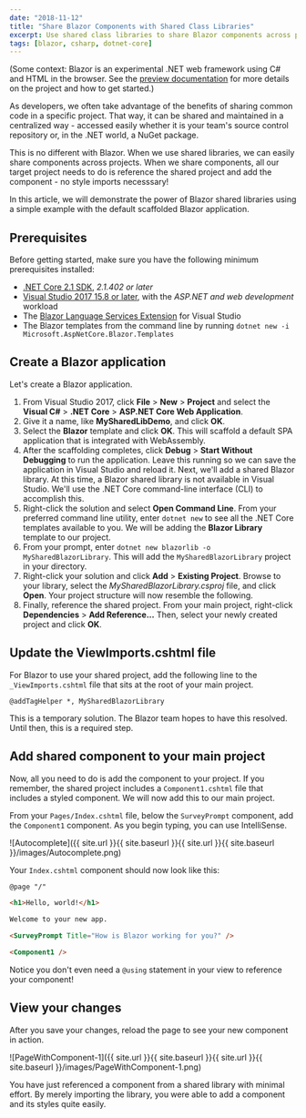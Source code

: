 ```yaml
---
date: "2018-11-12"
title: "Share Blazor Components with Shared Class Libraries"
excerpt: Use shared class libraries to share Blazor components across projects.
tags: [blazor, csharp, dotnet-core]
---
```


(Some context: Blazor is an experimental .NET web framework using C# and HTML in the browser. See the [preview documentation](https://blazor.net/) for more details on the project and how to get started.)

As developers, we often take advantage of the benefits of sharing common code in a specific project. That way, it can be shared and maintained in a centralized way - accessed easily whether it is your team's source control repository or, in the .NET world, a NuGet package.

This is no different with Blazor. When we use shared libraries, we can easily share components across projects. When we share components, all our target project needs to do is reference the shared project and add the component - no style imports necesssary!

In this article, we will demonstrate the power of Blazor shared libraries using a simple example with the default scaffolded Blazor application.

## Prerequisites

Before getting started, make sure you have the following minimum prerequisites installed:

* [.NET Core 2.1 SDK](https://go.microsoft.com/fwlink/?linkid=873092), *2.1.402 or later*
* [Visual Studio 2017 15.8 or later](https://go.microsoft.com/fwlink/?linkid=873093), with the *ASP.NET and web development* workload
* The [Blazor Language Services Extension](https://go.microsoft.com/fwlink/?linkid=870389) for Visual Studio
* The Blazor templates from the command line by running `dotnet new -i Microsoft.AspNetCore.Blazor.Templates`

## Create a Blazor application

Let's create a Blazor application.

1. From Visual Studio 2017, click **File** > **New** > **Project** and select the **Visual C#** > **.NET Core** > **ASP.NET Core Web Application**.
2. Give it a name, like **MySharedLibDemo**, and click **OK**.
3. Select the **Blazor** template and click **OK**. This will scaffold a default SPA application that is integrated with WebAssembly.
4. After the scaffolding completes, click **Debug** > **Start Without Debugging** to run the application. Leave this running so we can save the application in Visual Studio and reload it. Next, we'll add a shared Blazor library. At this time, a Blazor shared library is not available in Visual Studio. We'll use the .NET Core command-line interface (CLI) to accomplish this.
5. Right-click the solution and select **Open Command Line**. From your preferred command line utility, enter `dotnet new` to see all the .NET Core templates available to you. We will be adding the **Blazor Library** template to our project.
6. From your prompt, enter `dotnet new blazorlib -o MySharedBlazorLibrary`. This will add the `MySharedBlazorLibrary` project in your directory.
7. Right-click your solution and click **Add** > **Existing Project**. Browse to your library, select the *MySharedBlazorLibrary.csproj* file, and click **Open**. Your project structure will now resemble the following.
8. Finally, reference the shared project. From your main project, right-click **Dependencies** > **Add Reference...** Then, select your newly created project and click **OK**.

## Update the ViewImports.cshtml file

For Blazor to use your shared project, add the following line to the `_ViewImports.cshtml` file that sits at the root of your main project.

`@addTagHelper *, MySharedBlazorLibrary`

This is a temporary solution. The Blazor team hopes to have this resolved. Until then, this is a required step.

## Add shared component to your main project

Now, all you need to do is add the component to your project. If you remember, the shared project includes a `Component1.cshtml` file that includes a styled component. We will now add this to our main project.

From your `Pages/Index.cshtml` file, below the `SurveyPrompt` component, add the `Component1` component. As you begin typing, you can use IntelliSense.

![Autocomplete]({{ site.url }}{{ site.baseurl }}{{ site.url }}{{ site.baseurl }}/images/Autocomplete.png)

Your `Index.cshtml` component should now look like this:

```html
@page "/"

<h1>Hello, world!</h1>

Welcome to your new app.

<SurveyPrompt Title="How is Blazor working for you?" />

<Component1 />
```

Notice you don't even need a `@using` statement in your view to reference your component!

## View your changes

After you save your changes, reload the page to see your new component in action.

   ![PageWithComponent-1]({{ site.url }}{{ site.baseurl }}{{ site.url }}{{ site.baseurl }}/images/PageWithComponent-1.png)

You have just referenced a component from a shared library with minimal effort. By merely importing the library, you were able to add a component and its styles quite easily.
